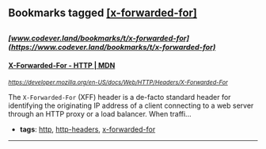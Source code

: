 ## Bookmarks tagged [[x-forwarded-for]](https://www.codever.land/search?q=[x-forwarded-for])

_<sup><sup>[www.codever.land/bookmarks/t/x-forwarded-for](https://www.codever.land/bookmarks/t/x-forwarded-for)</sup></sup>_
---
#### [X-Forwarded-For - HTTP | MDN](https://developer.mozilla.org/en-US/docs/Web/HTTP/Headers/X-Forwarded-For)
_<sup>https://developer.mozilla.org/en-US/docs/Web/HTTP/Headers/X-Forwarded-For</sup>_

The `X-Forwarded-For` (XFF) header is a de-facto standard header for identifying the originating IP address of a client connecting to a web server through an HTTP proxy or a load balancer. When traffi...
* **tags**: [http](../tagged/http.md), [http-headers](../tagged/http-headers.md), [x-forwarded-for](../tagged/x-forwarded-for.md)
---

